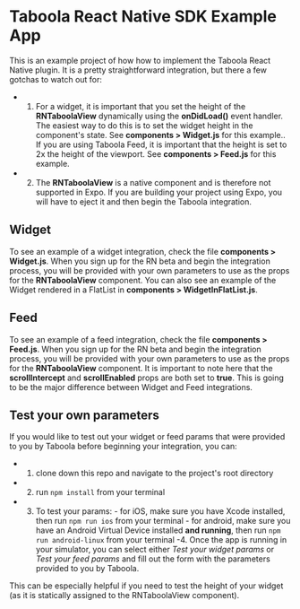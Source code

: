 # Taboola React Native SDK Example App

This is an example project of how how to implement the Taboola React Native plugin. It is a pretty straightforward integration, but there a few gotchas to watch out for:

- 1. For a widget, it is important that you set the height of the **RNTaboolaView** dynamically using the **onDidLoad()** event handler. The easiest way to do this is to set the widget height in the component's state. See **components > Widget.js** for this example.. If you are using Taboola Feed, it is important that the height is set to 2x the height of the viewport. See **components > Feed.js** for this example.

- 2. The **RNTaboolaView** is a native component and is therefore not supported in Expo. If you are building your project using Expo, you will have to eject it and then begin the Taboola integration.

## Widget

To see an example of a widget integration, check the file **components > Widget.js**. When you sign up for the RN beta and begin the integration process, you will be provided with your own parameters to use as the props for the **RNTaboolaView** component. You can also see an example of the Widget rendered in a FlatList in **components > WidgetInFlatList.js**.

## Feed

To see an example of a feed integration, check the file **components > Feed.js**. When you sign up for the RN beta and begin the integration process, you will be provided with your own parameters to use as the props for the **RNTaboolaView** component. It is important to note here that the **scrollIntercept** and **scrollEnabled** props are both set to **true**. This is going to be the major difference between Widget and Feed integrations.

## Test your own parameters

If you would like to test out your widget or feed params that were provided to you by Taboola before beginning your integration, you can:

- 1. clone down this repo and navigate to the project's root directory
- 2. run `npm install` from your terminal
- 3. To test your params: - for iOS, make sure you have Xcode installed, then run `npm run ios` from your terminal - for android, make sure you have an Android Virtual Device installed **and running**, then run `npm run android-linux` from your terminal
     -4. Once the app is running in your simulator, you can select either _Test your widget params_ or _Test your feed params_ and fill out the form with the parameters provided to you by Taboola.

This can be especially helpful if you need to test the height of your widget (as it is statically assigned to the RNTaboolaView component).
